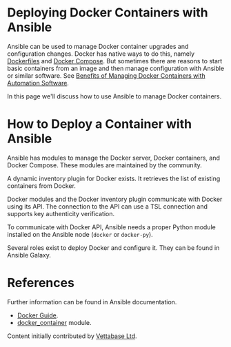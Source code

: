 # Deploying Docker Containers with Ansible

Ansible can be used to manage Docker container upgrades and configuration changes. Docker has native ways to do this, namely [Dockerfiles](/kb/en/creating-a-custom-docker-image/) and [Docker Compose](../docker-and-mariadb/setting-up-a-lamp-stack-with-docker-compose.md). But sometimes there are reasons to start basic containers from an image and then manage configuration with Ansible or similar software. See [Benefits of Managing Docker Containers with Automation Software](/kb/en/benefits-of-managing-docker-containers-with-orchestration-software/).

In this page we'll discuss how to use Ansible to manage Docker containers.

#

# How to Deploy a Container with Ansible

Ansible has modules to manage the Docker server, Docker containers, and Docker Compose. These modules are maintained by the community.

A dynamic inventory plugin for Docker exists. It retrieves the list of existing containers from Docker.

Docker modules and the Docker inventory plugin communicate with Docker using its API. The connection to the API can use a TSL connection and supports key authenticity verification.

To communicate with Docker API, Ansible needs a proper Python module installed on the Ansible node (`docker` or `docker-py`).

Several roles exist to deploy Docker and configure it. They can be found in Ansible Galaxy.

#

# References

Further information can be found in Ansible documentation.

* [Docker Guide](https://docs.ansible.com/ansible/latest/scenario_guides/guide_docker.html).
* [docker_container](https://docs.ansible.com/ansible/latest/collections/community/general/docker_container_module.html) module.

Content initially contributed by [Vettabase Ltd](https://vettabase.com/).